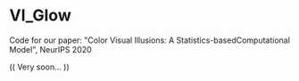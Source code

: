 # VI_Glow
Code for our paper: "Color Visual Illusions: A Statistics-basedComputational Model", NeurIPS 2020

(( Very soon... ))
